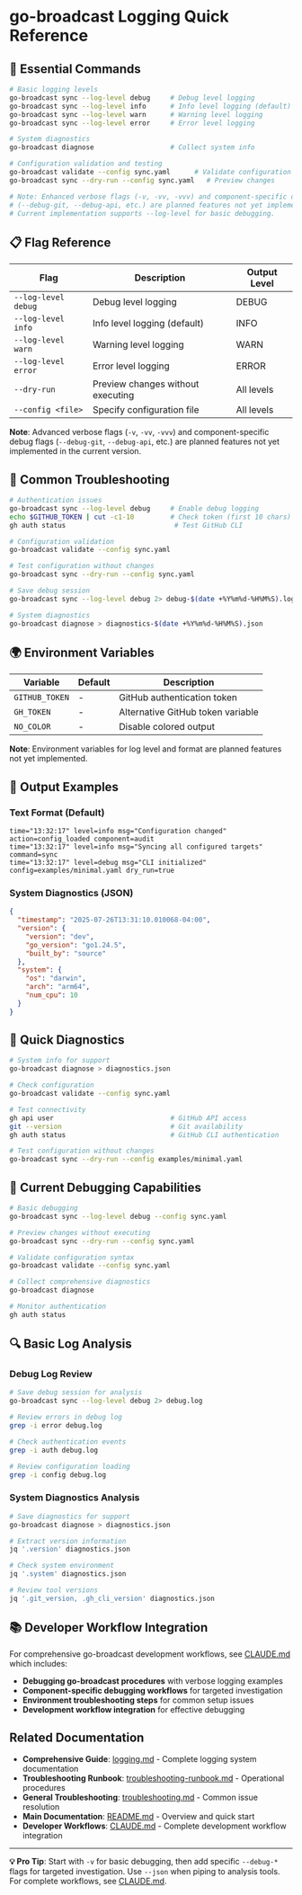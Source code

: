 # go-broadcast Logging Quick Reference

## 🚀 Essential Commands

```bash
# Basic logging levels
go-broadcast sync --log-level debug     # Debug level logging
go-broadcast sync --log-level info      # Info level logging (default)
go-broadcast sync --log-level warn      # Warning level logging
go-broadcast sync --log-level error     # Error level logging

# System diagnostics
go-broadcast diagnose                   # Collect system info

# Configuration validation and testing
go-broadcast validate --config sync.yaml      # Validate configuration
go-broadcast sync --dry-run --config sync.yaml   # Preview changes

# Note: Enhanced verbose flags (-v, -vv, -vvv) and component-specific debug flags
# (--debug-git, --debug-api, etc.) are planned features not yet implemented.
# Current implementation supports --log-level for basic debugging.
```

## 📋 Flag Reference

| Flag | Description | Output Level |
|------|-------------|--------------|
| `--log-level debug` | Debug level logging | DEBUG |
| `--log-level info` | Info level logging (default) | INFO |
| `--log-level warn` | Warning level logging | WARN |
| `--log-level error` | Error level logging | ERROR |
| `--dry-run` | Preview changes without executing | All levels |
| `--config <file>` | Specify configuration file | All levels |

**Note**: Advanced verbose flags (`-v`, `-vv`, `-vvv`) and component-specific debug flags (`--debug-git`, `--debug-api`, etc.) are planned features not yet implemented in the current version.

## 🔧 Common Troubleshooting

```bash
# Authentication issues
go-broadcast sync --log-level debug     # Enable debug logging
echo $GITHUB_TOKEN | cut -c1-10         # Check token (first 10 chars)
gh auth status                           # Test GitHub CLI

# Configuration validation
go-broadcast validate --config sync.yaml

# Test configuration without changes
go-broadcast sync --dry-run --config sync.yaml

# Save debug session
go-broadcast sync --log-level debug 2> debug-$(date +%Y%m%d-%H%M%S).log

# System diagnostics
go-broadcast diagnose > diagnostics-$(date +%Y%m%d-%H%M%S).json
```

## 🌍 Environment Variables

| Variable | Default | Description |
|----------|---------|-------------|
| `GITHUB_TOKEN` | - | GitHub authentication token |
| `GH_TOKEN` | - | Alternative GitHub token variable |
| `NO_COLOR` | - | Disable colored output |

**Note**: Environment variables for log level and format are planned features not yet implemented.

## 📄 Output Examples

### Text Format (Default)
```
time="13:32:17" level=info msg="Configuration changed" action=config_loaded component=audit
time="13:32:17" level=info msg="Syncing all configured targets" command=sync
time="13:32:17" level=debug msg="CLI initialized" config=examples/minimal.yaml dry_run=true
```

### System Diagnostics (JSON)
```json
{
  "timestamp": "2025-07-26T13:31:10.010068-04:00",
  "version": {
    "version": "dev",
    "go_version": "go1.24.5",
    "built_by": "source"
  },
  "system": {
    "os": "darwin",
    "arch": "arm64",
    "num_cpu": 10
  }
}
```

## 🚨 Quick Diagnostics

```bash
# System info for support
go-broadcast diagnose > diagnostics.json

# Check configuration
go-broadcast validate --config sync.yaml

# Test connectivity
gh api user                             # GitHub API access
git --version                           # Git availability
gh auth status                          # GitHub CLI authentication

# Test configuration without changes
go-broadcast sync --dry-run --config examples/minimal.yaml
```

## 🎯 Current Debugging Capabilities

```bash
# Basic debugging
go-broadcast sync --log-level debug --config sync.yaml

# Preview changes without executing
go-broadcast sync --dry-run --config sync.yaml

# Validate configuration syntax
go-broadcast validate --config sync.yaml

# Collect comprehensive diagnostics
go-broadcast diagnose

# Monitor authentication
gh auth status
```

## 🔍 Basic Log Analysis

### Debug Log Review
```bash
# Save debug session for analysis
go-broadcast sync --log-level debug 2> debug.log

# Review errors in debug log
grep -i error debug.log

# Check authentication events
grep -i auth debug.log

# Review configuration loading
grep -i config debug.log
```

### System Diagnostics Analysis
```bash
# Save diagnostics for support
go-broadcast diagnose > diagnostics.json

# Extract version information
jq '.version' diagnostics.json

# Check system environment
jq '.system' diagnostics.json

# Review tool versions
jq '.git_version, .gh_cli_version' diagnostics.json
```

## 📚 Developer Workflow Integration

For comprehensive go-broadcast development workflows, see [CLAUDE.md](../.github/CLAUDE.md#️-troubleshooting-quick-reference) which includes:
- **Debugging go-broadcast procedures** with verbose logging examples
- **Component-specific debugging workflows** for targeted investigation  
- **Environment troubleshooting steps** for common setup issues
- **Development workflow integration** for effective debugging

## Related Documentation

- **Comprehensive Guide**: [logging.md](logging.md) - Complete logging system documentation
- **Troubleshooting Runbook**: [troubleshooting-runbook.md](troubleshooting-runbook.md) - Operational procedures
- **General Troubleshooting**: [troubleshooting.md](troubleshooting.md) - Common issue resolution
- **Main Documentation**: [README.md](../README.md#-logging-and-debugging) - Overview and quick start
- **Developer Workflows**: [CLAUDE.md](../.github/CLAUDE.md) - Complete development workflow integration

---

**💡 Pro Tip**: Start with `-v` for basic debugging, then add specific `--debug-*` flags for targeted investigation. Use `--json` when piping to analysis tools. For complete workflows, see [CLAUDE.md](../.github/CLAUDE.md#️-troubleshooting-quick-reference).